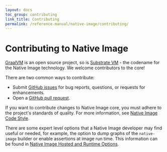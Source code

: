```yaml
---
layout: docs
toc_group: contributing
link_title: Contributing
permalink: /reference-manual/native-image/contributing/
---
```


# Contributing to Native Image

[GraalVM](https://github.com/oracle/graal/) is an open source project, so is [Substrate VM](https://github.com/oracle/graal/tree/master/substratevm) - the codename for the Native Image technology.
We welcome contributors to the core!

There are two common ways to contribute:

- Submit [GitHub issues](https://github.com/oracle/graal/issues) for bug reports, questions, or requests for enhancements.
- Open a [GitHub pull request](https://github.com/oracle/graal/pulls).

If you want to contribute changes to Native Image core, you must adhere to the project's standards of quality. For more information, see [Native Image Code Style](CodeStyle.md).

There are some expert level options that a Native Image developer may find useful or needed, for example, the option to dump graphs of the `native-image` builder or enable assertions at image run time. This information can be found in [Native Image Hosted and Runtime Options](HostedvsRuntimeOptions.md).

<!-- Finally, if you would like to ensure complete compatibility of your library with Native Image, consider contributing your library metadata to the [GraalVM Reachability Metadata Repository](https://github.com/oracle/graalvm-reachability-metadata). 
Follow [contributing rules](https://github.com/oracle/graalvm-reachability-metadata/CONTRIBUTING.md) for this repository. 
Using this open source repository, users can share the burden of maintaining metadata for third-party dependencies. -->
